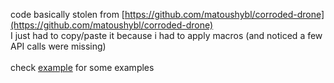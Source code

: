code basically stolen from [https://github.com/matoushybl/corroded-drone](https://github.com/matoushybl/corroded-drone)<br>
I just had to copy/paste it because i had to apply macros (and noticed a few API calls were missing)<br>
<br>
check [example](example/) for some examples